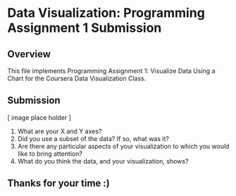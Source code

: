 # Data Visualization: Programming Assignment 1 Submission

## Overview
This file implements Programming Assignment 1: Visualize Data Using a Chart for the Coursera Data Visualization Class.

## Submission
[ image place holder ]


1. What are your X and Y axes?
2. Did you use a subset of the data? If so, what was it?
3. Are there any particular aspects of your visualization to which you would like to bring attention?
4. What do you think the data, and your visualization, shows?

## Thanks for your time :)








